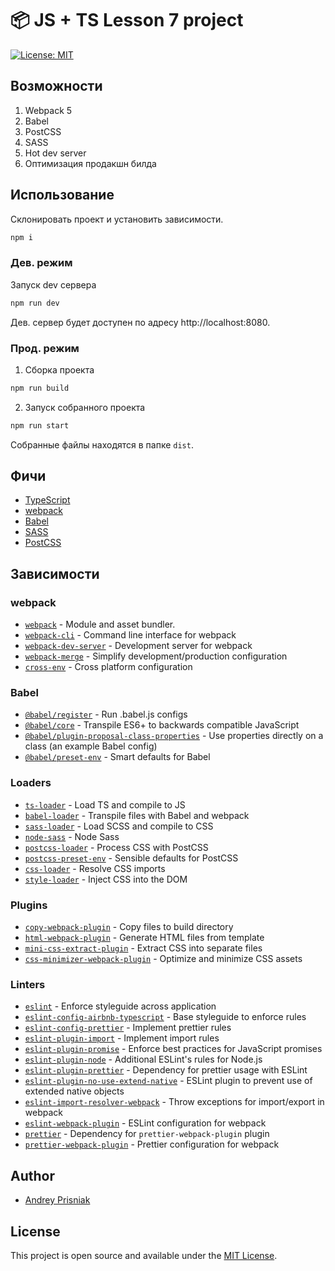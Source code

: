 # 📦 JS + TS Lesson 7 project

[![License: MIT](https://img.shields.io/badge/License-MIT-blue.svg)](https://opensource.org/licenses/MIT)

## Возможности

1. Webpack 5
2. Babel
3. PostCSS
4. SASS
5. Hot dev server
6. Оптимизация продакшн билда

## Использование

Склонировать проект и установить зависимости.

```bash
npm i
```

### Дев. режим

Запуск dev сервера

```bash
npm run dev
```

Дев. сервер будет доступен по адресу http://localhost:8080.

### Прод. режим

1. Сборка проекта

```bash
npm run build
```

2. Запуск собранного проекта

```bash
npm run start
```

Собранные файлы находятся в папке `dist`.

## Фичи

- [TypeScript](https://www.typescriptlang.org/)
- [webpack](https://webpack.js.org/)
- [Babel](https://babeljs.io/)
- [SASS](https://sass-lang.com/)
- [PostCSS](https://postcss.org/)

## Зависимости

### webpack

- [`webpack`](https://github.com/webpack/webpack) - Module and asset bundler.
- [`webpack-cli`](https://github.com/webpack/webpack-cli) - Command line interface for webpack
- [`webpack-dev-server`](https://github.com/webpack/webpack-dev-server) - Development server for webpack
- [`webpack-merge`](https://github.com/survivejs/webpack-merge) - Simplify development/production configuration
- [`cross-env`](https://github.com/kentcdodds/cross-env) - Cross platform configuration

### Babel

- [`@babel/register`](https://www.npmjs.com/package/@babel/register) - Run .babel.js configs
- [`@babel/core`](https://www.npmjs.com/package/@babel/core) - Transpile ES6+ to backwards compatible JavaScript
- [`@babel/plugin-proposal-class-properties`](https://babeljs.io/docs/en/babel-plugin-proposal-class-properties) - Use properties directly on a class (an example Babel config)
- [`@babel/preset-env`](https://babeljs.io/docs/en/babel-preset-env) - Smart defaults for Babel

### Loaders

- [`ts-loader`](https://github.com/TypeStrong/ts-loader) - Load TS and compile to JS
- [`babel-loader`](https://webpack.js.org/loaders/babel-loader/) - Transpile files with Babel and webpack
- [`sass-loader`](https://webpack.js.org/loaders/sass-loader/) - Load SCSS and compile to CSS
- [`node-sass`](https://github.com/sass/node-sass) - Node Sass
- [`postcss-loader`](https://webpack.js.org/loaders/postcss-loader/) - Process CSS with PostCSS
- [`postcss-preset-env`](https://www.npmjs.com/package/postcss-preset-env) - Sensible defaults for PostCSS
- [`css-loader`](https://webpack.js.org/loaders/css-loader/) - Resolve CSS imports
- [`style-loader`](https://webpack.js.org/loaders/style-loader/) - Inject CSS into the DOM

### Plugins

- [`copy-webpack-plugin`](https://github.com/webpack-contrib/copy-webpack-plugin) - Copy files to build directory
- [`html-webpack-plugin`](https://github.com/jantimon/html-webpack-plugin) - Generate HTML files from template
- [`mini-css-extract-plugin`](https://github.com/webpack-contrib/mini-css-extract-plugin) - Extract CSS into separate files
- [`css-minimizer-webpack-plugin`](https://webpack.js.org/plugins/css-minimizer-webpack-plugin/) - Optimize and minimize CSS assets

### Linters

- [`eslint`](https://github.com/eslint/eslint) - Enforce styleguide across application
- [`eslint-config-airbnb-typescript`](https://github.com/iamturns/eslint-config-airbnb-typescript) - Base styleguide to enforce rules
- [`eslint-config-prettier`](https://github.com/prettier/eslint-config-prettier) - Implement prettier rules
- [`eslint-plugin-import`](https://github.com/benmosher/eslint-plugin-import) - Implement import rules
- [`eslint-plugin-promise`](https://github.com/xjamundx/eslint-plugin-promise) - Enforce best practices for JavaScript promises
- [`eslint-plugin-node`](https://github.com/mysticatea/eslint-plugin-node) - Additional ESLint's rules for Node.js
- [`eslint-plugin-prettier`](https://github.com/prettier/eslint-plugin-prettier) - Dependency for prettier usage with ESLint
- [`eslint-plugin-no-use-extend-native`](https://github.com/dustinspecker/eslint-plugin-no-use-extend-native) - ESLint plugin to prevent use of extended native objects
- [`eslint-import-resolver-webpack`](https://github.com/benmosher/eslint-plugin-import/tree/master/resolvers/webpack) - Throw exceptions for import/export in webpack
- [`eslint-webpack-plugin`](https://github.com/webpack-contrib/eslint-webpack-plugin) - ESLint configuration for webpack
- [`prettier`](https://github.com/prettier/prettier) - Dependency for `prettier-webpack-plugin` plugin
- [`prettier-webpack-plugin`](https://github.com/hawkins/prettier-webpack-plugin) - Prettier configuration for webpack

## Author

- [Andrey Prisniak](https://www.lectrum.io)

## License

This project is open source and available under the [MIT License](LICENSE).
